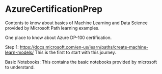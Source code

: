# AzureCertificationPrep
Contents to know about basics of Machine Learning and Data Science provided by Microsoft Path learning examples.

One place to know about Azure DP-100 certification.

Step 1: https://docs.microsoft.com/en-us/learn/paths/create-machine-learn-models/
This is the first to start with this journey.

Basic Notebooks:
This contains the basic notebooks provided by microsoft to understand.
